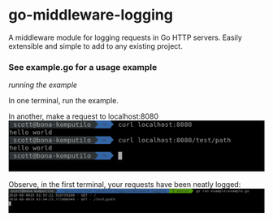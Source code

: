# go-middleware-logging
A middleware module for logging requests in Go HTTP servers. Easily extensible and simple to add to any existing project.

### See example.go for a usage example
*running the example*

In one terminal, run the example.

In another, make a request to localhost:8080
![*terminal 2*](https://raw.githubusercontent.com/dscottboggs/go-middleware-logging/master/example/terminal2.png)

Observe, in the first terminal, your requests have been neatly logged:
![*terminal 1*](https://raw.githubusercontent.com/dscottboggs/go-middleware-logging/master/example/terminal1.png)
